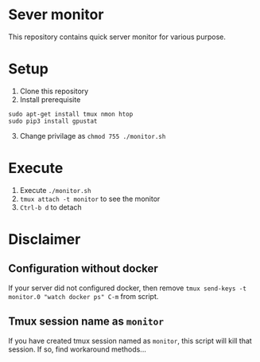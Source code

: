 # Sever monitor

This repository contains quick server monitor for various purpose.

# Setup

1. Clone this repository
2. Install prerequisite
```
sudo apt-get install tmux nmon htop
sudo pip3 install gpustat
```
3. Change privilage as `chmod 755 ./monitor.sh`

# Execute
1. Execute `./monitor.sh`
2. `tmux attach -t monitor` to see the monitor
3. `Ctrl-b d` to detach

# Disclaimer

## Configuration without docker
If your server did not configured docker, then remove `tmux send-keys -t monitor.0 "watch docker ps" C-m` from script.

## Tmux session name as `monitor`
If you have created tmux session named as `monitor`, this script will kill that session. If so, find workaround methods...
